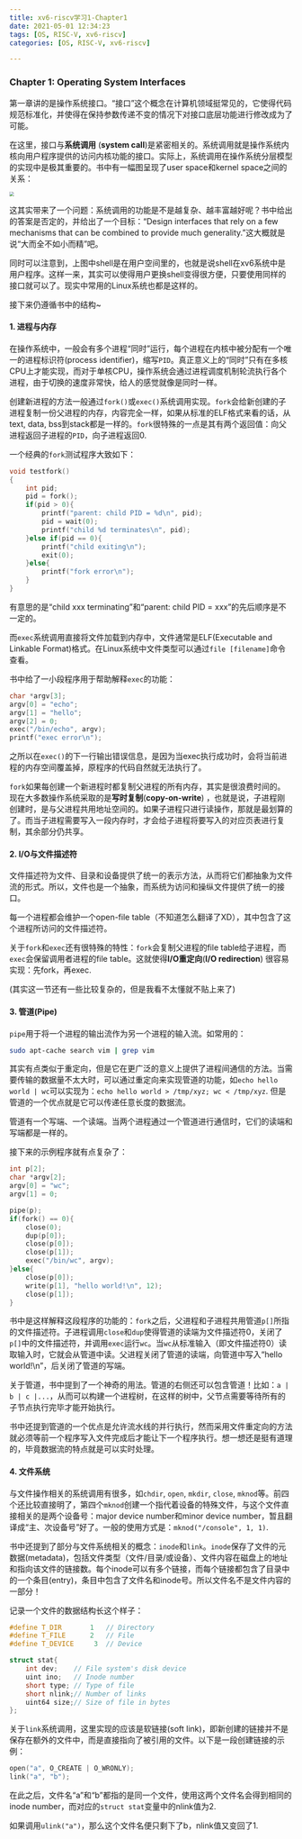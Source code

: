 ```yaml
---
title: xv6-riscv学习1-Chapter1
date: 2021-05-01 12:34:23
tags: [OS, RISC-V, xv6-riscv]
categories: [OS, RISC-V, xv6-riscv]

---
```


### Chapter 1: Operating System Interfaces

第一章讲的是操作系统接口。“接口”这个概念在计算机领域挺常见的，它使得代码规范标准化，并使得在保持参数传递不变的情况下对接口底层功能进行修改成为了可能。

<!-- more -->

在这里，接口与**系统调用** (**system call**)是紧密相关的。系统调用就是操作系统内核向用户程序提供的访问内核功能的接口。实际上，系统调用在操作系统分层模型的实现中是极其重要的。书中有一幅图呈现了user space和kernel space之间的关系：

<img src="https://cdn.jsdelivr.net/gh/colored-dye/Pics@main/xv6layered-view" style="zoom:50%;" />

这其实带来了一个问题：系统调用的功能是不是越复杂、越丰富越好呢？书中给出的答案是否定的，并给出了一个目标：“Design interfaces that rely on a few mechanisms that can be combined to provide much generality.”这大概就是说“大而全不如小而精”吧。

同时可以注意到，上图中shell是在用户空间里的，也就是说shell在xv6系统中是用户程序。这样一来，其实可以使得用户更换shell变得很方便，只要使用同样的接口就可以了。现实中常用的Linux系统也都是这样的。

接下来仍遵循书中的结构~

#### 1. 进程与内存

在操作系统中，一般会有多个进程“同时”运行，每个进程在内核中被分配有一个唯一的进程标识符(process identifier)，缩写`PID`。真正意义上的“同时”只有在多核CPU上才能实现，而对于单核CPU，操作系统会通过进程调度机制轮流执行各个进程，由于切换的速度非常快，给人的感觉就像是同时一样。

创建新进程的方法一般通过`fork()`或`exec()`系统调用实现。`fork`会给新创建的子进程复制一份父进程的内存，内容完全一样，如果从标准的ELF格式来看的话，从text, data, bss到stack都是一样的。`fork`很特殊的一点是其有两个返回值：向父进程返回子进程的`PID`，向子进程返回0. 

一个经典的`fork`测试程序大致如下：

```c
void testfork()
{
    int pid;
    pid = fork();
    if(pid > 0){
        printf("parent: child PID = %d\n", pid);
        pid = wait(0);
        printf("child %d terminates\n", pid);
    }else if(pid == 0){
        printf("child exiting\n");
        exit(0);
    }else{
        printf("fork error\n");
    }
}
```

有意思的是“child xxx terminating”和“parent: child PID = xxx”的先后顺序是不一定的。

而`exec`系统调用直接将文件加载到内存中，文件通常是ELF(Executable and Linkable Format)格式。在Linux系统中文件类型可以通过`file [filename]`命令查看。

书中给了一小段程序用于帮助解释`exec`的功能：

```c
char *argv[3];
argv[0] = "echo";
argv[1] = "hello";
argv[2] = 0;
exec("/bin/echo", argv);
printf("exec error\n");
```

之所以在`exec()`的下一行输出错误信息，是因为当exec执行成功时，会将当前进程的内存空间覆盖掉，原程序的代码自然就无法执行了。

`fork`如果每创建一个新进程时都复制父进程的所有内存，其实是很浪费时间的。现在大多数操作系统采取的是**写时复制**(**copy-on-write**) ，也就是说，子进程刚创建时，是与父进程共用地址空间的。如果子进程只进行读操作，那就是最划算的了。而当子进程需要写入一段内存时，才会给子进程将要写入的对应页表进行复制，其余部分仍共享。

#### 2. I/O与文件描述符

文件描述符为文件、目录和设备提供了统一的表示方法，从而将它们都抽象为文件流的形式。所以，文件也是一个抽象，而系统为访问和操纵文件提供了统一的接口。

每一个进程都会维护一个open-file table（不知道怎么翻译了XD），其中包含了这个进程所访问的文件描述符。

关于`fork`和`exec`还有很特殊的特性：`fork`会复制父进程的file table给子进程，而`exec`会保留调用者进程的file table。这就使得**I/O重定向**(**I/O redirection**) 很容易实现：先fork，再exec.

(其实这一节还有一些比较复杂的，但是我看不太懂就不贴上来了)

#### 3. 管道(Pipe)

`pipe`用于将一个进程的输出流作为另一个进程的输入流。如常用的：

```sh
sudo apt-cache search vim | grep vim
```

其实有点类似于重定向，但是它在更广泛的意义上提供了进程间通信的方法。当需要传输的数据量不太大时，可以通过重定向来实现管道的功能，如`echo hello world | wc`可以实现为：`echo hello world > /tmp/xyz; wc < /tmp/xyz`. 但是管道的一个优点就是它可以传递任意长度的数据流。

管道有一个写端、一个读端。当两个进程通过一个管道进行通信时，它们的读端和写端都是一样的。

接下来的示例程序就有点复杂了：

```c
int p[2];
char *argv[2];
argv[0] = "wc";
argv[1] = 0;

pipe(p);
if(fork() == 0){
    close(0);
    dup(p[0]);
    close(p[0]);
    close(p[1]);
    exec("/bin/wc", argv);
}else{
    close(p[0]);
    write(p[1], "hello world!\n", 12);
    close(p[1]);
}
```

书中是这样解释这段程序的功能的：`fork`之后，父进程和子进程共用管道`p[]`所指的文件描述符。子进程调用`close`和`dup`使得管道的读端为文件描述符0，关闭了`p[]`中的文件描述符，并调用`exec`运行`wc`。当`wc`从标准输入（即文件描述符0）读取输入时，它就会从管道中读。父进程关闭了管道的读端，向管道中写入“hello world!\n”，后关闭了管道的写端。

关于管道，书中提到了一个神奇的用法。管道的右侧还可以包含管道！比如：`a | b | c |...`，从而可以构建一个进程树，在这样的树中，父节点需要等待所有的子节点执行完毕才能开始执行。

书中还提到管道的一个优点是允许流水线的并行执行，然而采用文件重定向的方法就必须等前一个程序写入文件完成后才能让下一个程序执行。想一想还是挺有道理的，毕竟数据流的特点就是可以实时处理。

#### 4. 文件系统

与文件操作相关的系统调用有很多，如`chdir`, `open`, `mkdir`, `close`, `mknod`等。前四个还比较直接明了，第四个`mknod`创建一个指代着设备的特殊文件，与这个文件直接相关的是两个设备号：major device number和minor device number，暂且翻译成“主、次设备号”好了。一般的使用方式是：`mknod("/console", 1, 1)`.

书中还提到了部分与文件系统相关的概念：`inode`和`link`。`inode`保存了文件的元数据(metadata)，包括文件类型（文件/目录/或设备）、文件内容在磁盘上的地址和指向该文件的链接数。每个inode可以有多个链接，而每个链接都包含了目录中的一个条目(entry)，条目中包含了文件名和inode号。所以文件名不是文件内容的一部分！

记录一个文件的数据结构长这个样子：

```c
#define T_DIR 		1	// Directory
#define T_FILE		2	// File
#define T_DEVICE	 3	// Device

struct stat{
    int dev;	// File system's disk device
    uint ino;	// Inode number
    short type;	// Type of file
    short nlink;// Number of links
    uint64 size;// Size of file in bytes
};
```



关于`link`系统调用，这里实现的应该是软链接(soft link)，即新创建的链接并不是保存在额外的文件中，而是直接指向了被引用的文件。以下是一段创建链接的示例：

```c
open("a", O_CREATE | O_WRONLY);
link("a", "b");
```

在此之后，文件名“a”和“b”都指的是同一个文件，使用这两个文件名会得到相同的inode number，而对应的`struct stat`变量中的nlink值为2.

如果调用`ulink("a")`，那么这个文件名便只剩下了b，nlink值又变回了1.